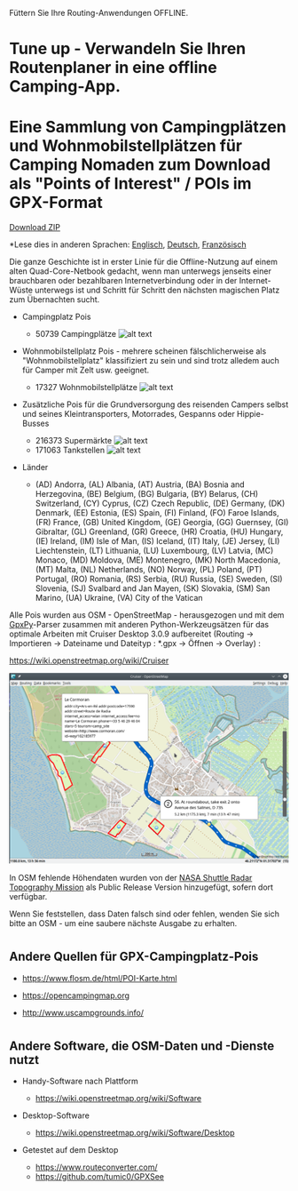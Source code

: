 Füttern Sie Ihre Routing-Anwendungen OFFLINE.

# Tune up - Verwandeln Sie Ihren Routenplaner in eine offline Camping-App.
# Eine Sammlung von Campingplätzen und Wohnmobilstellplätzen für Camping Nomaden zum Download als "Points of Interest" / POIs im GPX-Format

[Download ZIP](https://github.com/GpxFeed/campgrounds/archive/refs/heads/master.zip)

*Lese dies in anderen Sprachen: [Englisch](README.md), [Deutsch](README.de.md), [Französisch](README.fr.md)

Die ganze Geschichte ist in erster Linie für die Offline-Nutzung auf einem alten Quad-Core-Netbook gedacht, wenn man unterwegs jenseits einer brauchbaren oder bezahlbaren Internetverbindung oder in der Internet-Wüste unterwegs ist und Schritt für Schritt den nächsten magischen Platz zum Übernachten sucht.

- Campingplatz Pois

    - 50739 Campingplätze   ![alt text](https://wiki.openstreetmap.org/w/images/thumb/e/e4/Camping.16.svg/16px-Camping.16.svg.png)

- Wohnmobilstellplatz Pois  - mehrere scheinen fälschlicherweise als "Wohnmobilstellplatz" klassifiziert zu sein und sind trotz alledem auch für Camper mit Zelt usw. geeignet.

    - 17327 Wohnmobilstellplätze   ![alt text](https://wiki.openstreetmap.org/w/images/thumb/a/a1/Caravan-16.svg/16px-Caravan-16.svg.png)

- Zusätzliche Pois für die Grundversorgung des reisenden Campers selbst und seines Kleintransporters, Motorrades, Gespanns oder Hippie-Busses

    - 216373 Supermärkte   ![alt text](https://wiki.openstreetmap.org/w/images/thumb/7/76/Supermarket-14.svg/16px-Supermarket-14.svg.png)
    - 171063 Tankstellen  ![alt text](https://wiki.openstreetmap.org/w/images/thumb/7/77/Fuel-16.svg/16px-Fuel-16.svg.png)

- Länder

    - (AD) Andorra, (AL) Albania, (AT) Austria, (BA) Bosnia and Herzegovina, (BE) Belgium, (BG) Bulgaria, (BY) Belarus, (CH) Switzerland, (CY) Cyprus, (CZ) Czech Republic, (DE) Germany, (DK) Denmark, (EE) Estonia, (ES) Spain, (FI) Finland, (FO) Faroe Islands, (FR) France, (GB) United Kingdom, (GE) Georgia, (GG) Guernsey, (GI) Gibraltar, (GL) Greenland, (GR) Greece, (HR) Croatia, (HU) Hungary, (IE) Ireland, (IM) Isle of Man, (IS) Iceland, (IT) Italy, (JE) Jersey, (LI) Liechtenstein, (LT) Lithuania, (LU) Luxembourg, (LV) Latvia, (MC) Monaco, (MD) Moldova, (ME) Montenegro, (MK) North Macedonia, (MT) Malta, (NL) Netherlands, (NO) Norway, (PL) Poland, (PT) Portugal, (RO) Romania, (RS) Serbia, (RU) Russia, (SE) Sweden, (SI) Slovenia, (SJ) Svalbard and Jan Mayen, (SK) Slovakia, (SM) San Marino, (UA) Ukraine, (VA) City of the Vatican

Alle Pois wurden aus OSM - OpenStreetMap - herausgezogen und mit dem [GpxPy](http://github.com/tkrajina/gpxpy)-Parser zusammen mit anderen Python-Werkzeugsätzen für das optimale Arbeiten mit Cruiser Desktop 3.0.9 aufbereitet (Routing -> Importieren -> Dateiname und Dateityp : *.gpx -> Öffnen -> Overlay) :

  https://wiki.openstreetmap.org/wiki/Cruiser

![alt text](./cruiser.png?raw=true "Cruiser")

In OSM fehlende Höhendaten wurden von der [NASA Shuttle Radar Topography Mission](https://en.wikipedia.org/wiki/Shuttle_Radar_Topography_Mission) als Public Release Version hinzugefügt, sofern dort verfügbar. 

Wenn Sie feststellen, dass Daten falsch sind oder fehlen, wenden Sie sich bitte an OSM - um eine saubere nächste Ausgabe zu erhalten.

# <h2>Andere Quellen für GPX-Campingplatz-Pois</h2>

- https://www.flosm.de/html/POI-Karte.html

- https://opencampingmap.org

- http://www.uscampgrounds.info/

# <h2>Andere Software, die OSM-Daten und -Dienste nutzt</h2>

- Handy-Software nach Plattform
    - https://wiki.openstreetmap.org/wiki/Software

- Desktop-Software 
    - https://wiki.openstreetmap.org/wiki/Software/Desktop

- Getestet auf dem Desktop
    - https://www.routeconverter.com/
    - https://github.com/tumic0/GPXSee
